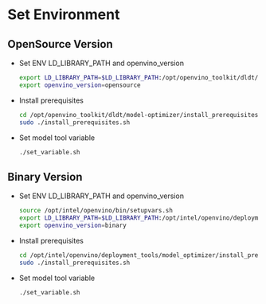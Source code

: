 # Set Environment
## OpenSource Version
* Set ENV LD_LIBRARY_PATH and openvino_version
  ```bash
  export LD_LIBRARY_PATH=$LD_LIBRARY_PATH:/opt/openvino_toolkit/dldt/inference-engine/bin/intel64/Release/lib
  export openvino_version=opensource
  ```
* Install prerequisites
  ```bash
  cd /opt/openvino_toolkit/dldt/model-optimizer/install_prerequisites
  sudo ./install_prerequisites.sh
  ```
* Set model tool variable
  ```bash
  ./set_variable.sh
  ```
## Binary Version
* Set ENV LD_LIBRARY_PATH and openvino_version
  ```bash
  source /opt/intel/openvino/bin/setupvars.sh
  export LD_LIBRARY_PATH=$LD_LIBRARY_PATH:/opt/intel/openvino/deployment_tools/inference_engine/samples/build/intel64/Release/lib
  export openvino_version=binary
  ```
* Install prerequisites
  ```bash
  cd /opt/intel/openvino/deployment_tools/model_optimizer/install_prerequisites
  sudo ./install_prerequisites.sh
  ```
* Set model tool variable
  ```bash
  ./set_variable.sh
  ```
